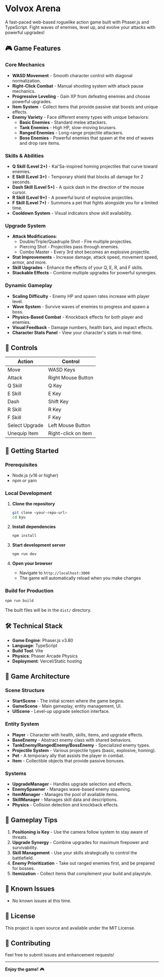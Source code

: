 # Volvox Arena

A fast-paced web-based roguelike action game built with Phaser.js and TypeScript. Fight waves of enemies, level up, and evolve your attacks with powerful upgrades!

## 🎮 Game Features

### Core Mechanics
- **WASD Movement** - Smooth character control with diagonal normalization.
- **Right-Click Combat** - Manual shooting system with attack pause mechanics.
- **Progressive Leveling** - Gain XP from defeating enemies and choose powerful upgrades.
- **Item System** - Collect items that provide passive stat boosts and unique effects.
- **Enemy Variety** - Face different enemy types with unique behaviors:
  - **Basic Enemies** - Standard melee attackers.
  - **Tank Enemies** - High HP, slow-moving bruisers.
  - **Ranged Enemies** - Long-range projectile attackers.
  - **Boss Enemies** - Powerful enemies that spawn at the end of waves and drop rare items.

### Skills & Abilities
- **Q Skill (Level 2+)** - Kai'Sa-inspired homing projectiles that curve toward enemies.
- **E Skill (Level 3+)** - Temporary shield that blocks all damage for 2 seconds.
- **Dash Skill (Level 5+)** - A quick dash in the direction of the mouse cursor.
- **R Skill (Level 9+)** - A powerful burst of explosive projectiles.
- **F Skill (Level 7+)** - Summons a pet that fights alongside you for a limited time.
- **Cooldown System** - Visual indicators show skill availability.

### Upgrade System
- **Attack Modifications**:
  - Double/Triple/Quadruple Shot - Fire multiple projectiles.
  - Piercing Shot - Projectiles pass through enemies.
  - Combo Master - Every 3rd shot becomes an explosive projectile.
- **Stat Improvements** - Increase damage, attack speed, movement speed, armor, and more.
- **Skill Upgrades** - Enhance the effects of your Q, E, R, and F skills.
- **Stackable Effects** - Combine multiple upgrades for powerful synergies.

### Dynamic Gameplay
- **Scaling Difficulty** - Enemy HP and spawn rates increase with player level.
- **Wave System** - Survive waves of enemies to progress and spawn a boss.
- **Physics-Based Combat** - Knockback effects for both player and enemies.
- **Visual Feedback** - Damage numbers, health bars, and impact effects.
- **Character Stats Panel** - View your character's stats in real-time.

## 🎯 Controls

| Action | Control |
|--------|---------|
| Move | WASD Keys |
| Attack | Right Mouse Button |
| Q Skill | Q Key |
| E Skill | E Key |
| Dash | Shift Key |
| R Skill | R Key |
| F Skill | F Key |
| Select Upgrade | Left Mouse Button |
| Unequip Item | Right-click on item |

## 🚀 Getting Started

### Prerequisites
- Node.js (v16 or higher)
- npm or yarn

### Local Development

1. **Clone the repository**
   ```bash
   git clone <your-repo-url>
   cd kyu
   ```

2. **Install dependencies**
   ```bash
   npm install
   ```

3. **Start development server**
   ```bash
   npm run dev
   ```

4. **Open your browser**
   - Navigate to `http://localhost:3000`
   - The game will automatically reload when you make changes

### Build for Production

```bash
npm run build
```

The built files will be in the `dist/` directory.

## 🛠️ Technical Stack

- **Game Engine**: Phaser.js v3.80
- **Language**: TypeScript
- **Build Tool**: Vite
- **Physics**: Phaser Arcade Physics
- **Deployment**: Vercel/Static hosting

## 🎨 Game Architecture

### Scene Structure
- **StartScene** - The initial screen where the game begins.
- **GameScene** - Main gameplay, entity management, UI.
- **UIScene** - Level-up upgrade selection interface.

### Entity System
- **Player** - Character with health, skills, items, and upgrade effects.
- **BaseEnemy** - Abstract enemy class with shared behaviors.
- **TankEnemy/RangedEnemy/BossEnemy** - Specialized enemy types.
- **Projectile System** - Various projectile types (basic, explosive, homing).
- **Pet** - A temporary ally that assists the player in combat.
- **Item** - Collectible objects that provide passive bonuses.

### Systems
- **UpgradeManager** - Handles upgrade selection and effects.
- **EnemySpawner** - Manages wave-based enemy spawning.
- **ItemManager** - Manages the pool of available items.
- **SkillManager** - Manages skill data and descriptions.
- **Physics** - Collision detection and knockback effects.

## 🎯 Gameplay Tips

1. **Positioning is Key** - Use the camera follow system to stay aware of threats.
2. **Upgrade Synergy** - Combine upgrades for maximum firepower and survivability.
3. **Skill Management** - Use your skills strategically to control the battlefield.
4. **Enemy Prioritization** - Take out ranged enemies first, and be prepared for bosses.
5. **Itemization** - Collect items that complement your build and playstyle.

## 🐛 Known Issues

- No known issues at this time.

## 📝 License

This project is open source and available under the MIT License.

## 🤝 Contributing

Feel free to submit issues and enhancement requests!

---

**Enjoy the game!** 🎮
 